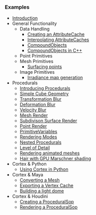 ### Examples ###
  * [Introduction](ExamplesIntroduction.md)
  * General Functionality
    * Data Handling
      * [Creating an AttributeCache](ExamplesDataAttributeCache.md)
      * [Interpolating AttributeCaches](ExamplesDataAttributeCacheInterpolation.md)
      * [CompoundObjects](ExamplesDataCompoundObjects.md)
      * [CompoundObjects in C++](ExamplesCppCompoundObject.md)
    * Point Primitives
    * Mesh Primitives
      * [Surfacing points](ExamplesPrimitivesParticleSurfacing.md)
    * Image Primitives
      * [Irradiance map generation](ExamplesImagesIrradianceMap.md)
  * Procedurals
    * [Introducing Procedurals](ExamplesProceduralsIntro.md)
    * [Simple Cube Geometry](ExamplesProceduralsSimpleGeometry.md)
    * [Transformation Blur](ExamplesProceduralsTransformationBlur.md)
    * [Deformation Blur](ExamplesProceduralsDeformationBlur.md)
    * [Velocity Blur](ExamplesProceduralsVelocityBlur.md)
    * [Mesh Render](ExamplesProceduralsMeshRender.md)
    * [Subdivison Surface Render](ExamplesProceduralsSubdivisonSurfaceRender.md)
    * [Point Render](ExamplesProceduralsPointRender.md)
    * [PrimitiveVariables](ExamplesProceduralsPrimitiveVariables.md)
    * [Rendering Modes](ExamplesProceduralsRenderingModes.md)
    * [Nested Procedurals](ExamplesProceduralsNestedProcedurals.md)
    * [Level of Detail](ExamplesProceduralsLevelOfDetail.md)
    * [Rendering animated meshes](ExamplesProceduralsAnimatedMesh.md)
    * [Hair with GPU Marschner shading](ExamplesProceduralsHairShader.md)
  * Cortex & Python
    * [Using Cortex in Python](ExamplesPythonGeneral.md)
  * Cortex & Maya
    * [Converting a Mesh ](ExamplesMayaMeshExport.md)
    * [Exporting a Vertex Cache](ExamplesMayaVertCache.md)
    * [Building a light dome](ExamplesMayaDomeBuilder.md)
  * Cortex & Houdini
    * [Creating a ProceduralSop](ExamplesHoudiniProceduralSop.md)
    * [Rendering a ProceduralSop](ExamplesHoudiniRenderingProceduralSop.md)